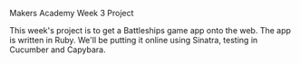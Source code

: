 Makers Academy Week 3 Project

This week's project is to get a Battleships game app onto the web. The app is written in Ruby. We'll be putting it online using Sinatra, testing in Cucumber and Capybara.